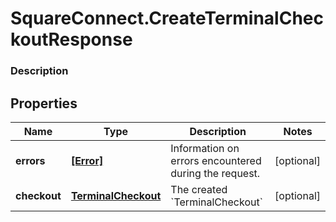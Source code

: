 # SquareConnect.CreateTerminalCheckoutResponse

### Description



## Properties
Name | Type | Description | Notes
------------ | ------------- | ------------- | -------------
**errors** | [**[Error]**](Error.md) | Information on errors encountered during the request. | [optional] 
**checkout** | [**TerminalCheckout**](TerminalCheckout.md) | The created &#x60;TerminalCheckout&#x60; | [optional] 


